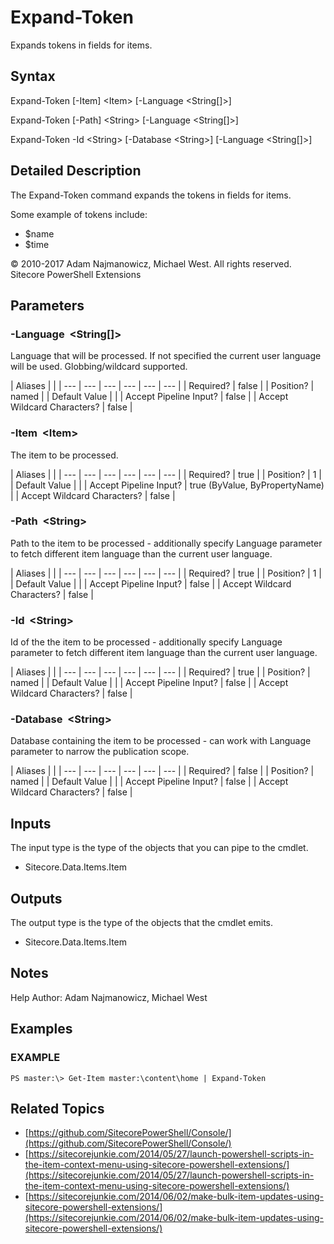 # Expand-Token

Expands tokens in fields for items.

## Syntax

Expand-Token \[-Item\] &lt;Item&gt; \[-Language &lt;String\[\]&gt;\]

Expand-Token \[-Path\] &lt;String&gt; \[-Language &lt;String\[\]&gt;\]

Expand-Token -Id &lt;String&gt; \[-Database &lt;String&gt;\] \[-Language &lt;String\[\]&gt;\]

## Detailed Description

The Expand-Token command expands the tokens in fields for items.

Some example of tokens include:

* $name
* $time 

© 2010-2017 Adam Najmanowicz, Michael West. All rights reserved. Sitecore PowerShell Extensions

## Parameters

### -Language  &lt;String\[\]&gt;

Language that will be processed. If not specified the current user language will be used. Globbing/wildcard supported.

| Aliases |  |
| --- | --- | --- | --- | --- | --- |
| Required? | false |
| Position? | named |
| Default Value |  |
| Accept Pipeline Input? | false |
| Accept Wildcard Characters? | false |

### -Item  &lt;Item&gt;

The item to be processed.

| Aliases |  |
| --- | --- | --- | --- | --- | --- |
| Required? | true |
| Position? | 1 |
| Default Value |  |
| Accept Pipeline Input? | true \(ByValue, ByPropertyName\) |
| Accept Wildcard Characters? | false |

### -Path  &lt;String&gt;

Path to the item to be processed - additionally specify Language parameter to fetch different item language than the current user language.

| Aliases |  |
| --- | --- | --- | --- | --- | --- |
| Required? | true |
| Position? | 1 |
| Default Value |  |
| Accept Pipeline Input? | false |
| Accept Wildcard Characters? | false |

### -Id  &lt;String&gt;

Id of the the item to be processed - additionally specify Language parameter to fetch different item language than the current user language.

| Aliases |  |
| --- | --- | --- | --- | --- | --- |
| Required? | true |
| Position? | named |
| Default Value |  |
| Accept Pipeline Input? | false |
| Accept Wildcard Characters? | false |

### -Database  &lt;String&gt;

Database containing the item to be processed - can work with Language parameter to narrow the publication scope.

| Aliases |  |
| --- | --- | --- | --- | --- | --- |
| Required? | false |
| Position? | named |
| Default Value |  |
| Accept Pipeline Input? | false |
| Accept Wildcard Characters? | false |

## Inputs

The input type is the type of the objects that you can pipe to the cmdlet.

* Sitecore.Data.Items.Item 

## Outputs

The output type is the type of the objects that the cmdlet emits.

* Sitecore.Data.Items.Item 

## Notes

Help Author: Adam Najmanowicz, Michael West

## Examples

### EXAMPLE

```text
PS master:\> Get-Item master:\content\home | Expand-Token
```

## Related Topics

* [https://github.com/SitecorePowerShell/Console/](https://github.com/SitecorePowerShell/Console/) 
* [https://sitecorejunkie.com/2014/05/27/launch-powershell-scripts-in-the-item-context-menu-using-sitecore-powershell-extensions/](https://sitecorejunkie.com/2014/05/27/launch-powershell-scripts-in-the-item-context-menu-using-sitecore-powershell-extensions/) 
* [https://sitecorejunkie.com/2014/06/02/make-bulk-item-updates-using-sitecore-powershell-extensions/](https://sitecorejunkie.com/2014/06/02/make-bulk-item-updates-using-sitecore-powershell-extensions/) 

